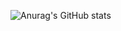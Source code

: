![Anurag's GitHub stats](https://github-readme-stats.vercel.app/api?username=ckh-rcit&show_icons=true&theme=dark)


